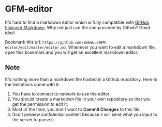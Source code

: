 # GFM-editor

It's hard to find a markdown editor which is fully compatible with [GitHub Flavored Markdown](https://help.github.com/articles/github-flavored-markdown). Why not just use the one provided by Github? Good idea!

Bookmark this url: `https://github.com/ZekeLu/GFM-editor/edit/master/editor.md`. Whenever you want to edit a markdown file, open this bookmark and you will get an excellent markdown editor.

## Note

It's nothing more than a markdown file hosted in a Github repository. Here is the limitations come with it:

1. You have to connect to network to use the editor;
2. You should create a markdown file in your own repository so that you get the permission to edit it;
3. Most of the time, you don't want to **Commit Changes** to this file.
4. Don't preview confidential content because it will send what you input to the server to parse it.
